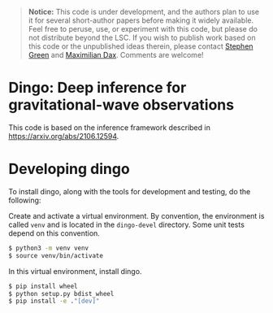 
> **Notice:** This code is under development, and the authors plan to use it for several short-author papers before making it widely available. Feel free to peruse, use, or experiment with this code, but please do not distribute beyond the LSC. If you wish to publish work based on this code or the unpublished ideas therein, please contact [Stephen Green](mailto:stephen.green@aei.mpg.de) and [Maximilian Dax](mailto:maximilian.dax@tuebingen.mpg.de). Comments are welcome!

# Dingo: Deep inference for gravitational-wave observations

This code is based on the inference framework described in https://arxiv.org/abs/2106.12594.

# Developing dingo

To install dingo, along with the tools for development and testing, do the following:

Create and activate a virtual environment. By convention, the environment is called `venv` and is located in the `dingo-devel` directory. Some unit tests depend on this convention.

```bash
$ python3 -m venv venv
$ source venv/bin/activate
```

In this virtual environment, install dingo.

```bash
$ pip install wheel
$ python setup.py bdist_wheel
$ pip install -e ."[dev]"
```
